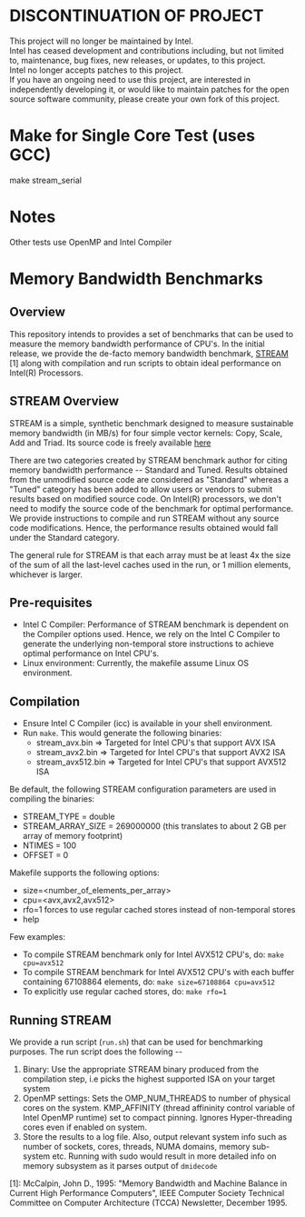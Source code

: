 # DISCONTINUATION OF PROJECT #  
This project will no longer be maintained by Intel.  
Intel has ceased development and contributions including, but not limited to, maintenance, bug fixes, new releases, or updates, to this project.  
Intel no longer accepts patches to this project.  
 If you have an ongoing need to use this project, are interested in independently developing it, or would like to maintain patches for the open source software community, please create your own fork of this project.  

# Make for Single Core Test (uses GCC)
make stream_serial

# Notes
Other tests use OpenMP and Intel Compiler

# Memory Bandwidth Benchmarks

## Overview
This repository intends to provides a set of benchmarks that can be used to measure the memory bandwidth performance of CPU's. In the initial release, we provide the de-facto memory bandwidth benchmark, [STREAM](https://www.cs.virginia.edu/stream/) [1] along with compilation and run scripts to obtain ideal performance on Intel(R) Processors.

## STREAM Overview
STREAM is a simple, synthetic benchmark designed to measure sustainable memory bandwidth (in MB/s) for four simple vector kernels: Copy, Scale, Add and Triad. Its source code is freely available [here](https://www.cs.virginia.edu/stream/FTP/Code/)

There are two categories created by STREAM benchmark author for citing memory bandwidth performance -- Standard and Tuned. Results obtained from the unmodified source code are considered as "Standard" whereas a "Tuned" category has been added to allow users or vendors to submit results based on modified source code. On Intel(R) processors, we don't need to modify the source code of the benchmark for optimal performance. We provide instructions to compile and run STREAM without any source code modifications. Hence, the performance results obtained would fall under the Standard category.

The general rule for STREAM is that each array must be at least 4x the size of the sum of all the last-level caches used in the run, or 1 million elements, whichever is larger.

## Pre-requisites
- Intel C Compiler: Performance of STREAM benchmark is dependent on the Compiler options used. Hence, we rely on the Intel C Compiler to generate the underlying non-temporal store instructions to achieve optimal performance on Intel CPU's.
- Linux environment: Currently, the makefile assume Linux OS environment.

## Compilation
- Ensure Intel C Compiler (icc) is available in your shell environment.
- Run `make`. This would generate the following binaries:
  - stream_avx.bin        => Targeted for Intel CPU's that support AVX ISA
  - stream_avx2.bin       => Targeted for Intel CPU's that support AVX2 ISA
  - stream_avx512.bin     => Targeted for Intel CPU's that support AVX512 ISA

Be default, the following STREAM configuration parameters are used in compiling the binaries:
- STREAM_TYPE = double
- STREAM_ARRAY_SIZE = 269000000 (this translates to about 2 GB per array of memory footprint)
- NTIMES = 100
- OFFSET = 0

Makefile supports the following options:
- size=<number_of_elements_per_array>
- cpu=<avx,avx2,avx512>
- rfo=1 forces to use regular cached stores instead of non-temporal stores
- help

Few examples:
- To compile STREAM benchmark only for Intel AVX512 CPU's, do: `make cpu=avx512`
- To compile STREAM benchmark for Intel AVX512 CPU's with each buffer containing 67108864 elements, do:  `make size=67108864 cpu=avx512`
- To explicitly use regular cached stores, do: `make rfo=1`

## Running STREAM
We provide a run script (`run.sh`) that can be used for benchmarking purposes. The run script does the following --

1.  Binary: Use the appropriate STREAM binary produced from the compilation step, i.e picks the highest supported ISA on your target system
2.  OpenMP settings: Sets the OMP_NUM_THREADS to number of physical cores on the system. KMP_AFFINITY (thread affininity control variable of Intel OpenMP runtime) set to compact pinning. Ignores Hyper-threading cores even if enabled on system.
3.  Store the results to a log file. Also, output relevant system info such as number of sockets, cores, threads, NUMA domains, memory sub-system etc. Running with sudo would result in more detailed info on memory subsystem as it parses output of `dmidecode`


[1]: McCalpin, John D., 1995: "Memory Bandwidth and Machine Balance in Current High Performance Computers", IEEE Computer Society Technical Committee on Computer Architecture (TCCA) Newsletter, December 1995.


